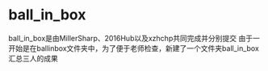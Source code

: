 # ball_in_box

ball_in_box是由MillerSharp、2016Hub以及xzhchp共同完成并分别提交
由于一开始是在ballinbox文件夹中，为了便于老师检查，新建了一个文件夹ball_in_box汇总三人的成果
